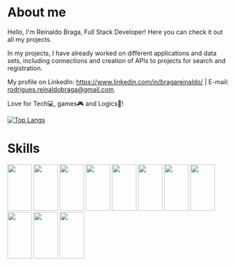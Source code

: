 <h1>About me</h1>

Hello, 
I'm Reinaldo Braga, Full Stack Developer! Here you can check it out all my projects.

In my projects, I have already worked on different applications and data sets, including connections and creation of APIs to projects for search and registration.
   
My profile on LinkedIn: https://www.linkedin.com/in/bragareinaldo/ | E-mail: rodrigues.reinaldobraga@gmail.com
   
Love for Tech💻, games🎮 and Logics🎲!

<div align="center">
  <a href="https://github.com/bragarr">
  
  <div align = "left">
     
  [![Top Langs](https://github-readme-stats.vercel.app/api/top-langs/?username=bragarr&layout=compact)](https://github.com/bragarr/github-readme-stats)

   </div>
</div>

<h1>Skills</h1>
<div>
   <img src="https://cdn.jsdelivr.net/gh/devicons/devicon/icons/ruby/ruby-original-wordmark.svg" width="55" height="105" />
   <img src="https://cdn.jsdelivr.net/gh/devicons/devicon/icons/rails/rails-plain-wordmark.svg" width="55" height="105" />
   <img src="https://cdn.jsdelivr.net/gh/devicons/devicon/icons/javascript/javascript-original.svg" width="55" height="105" />
   <img src="https://cdn.jsdelivr.net/gh/devicons/devicon/icons/nodejs/nodejs-original-wordmark.svg" width="55" height="105" />
   <img src="https://cdn.jsdelivr.net/gh/devicons/devicon/icons/react/react-original-wordmark.svg" width="55" height="105" />
   <img src="https://cdn.jsdelivr.net/gh/devicons/devicon/icons/mysql/mysql-original-wordmark.svg" width="55" height="105" />
   <img src="https://cdn.jsdelivr.net/gh/devicons/devicon/icons/firebase/firebase-plain-wordmark.svg" width="55" height="105" />
   <img src="https://cdn.jsdelivr.net/gh/devicons/devicon/icons/html5/html5-original-wordmark.svg" width="55" height="105" />
   <img src="https://cdn.jsdelivr.net/gh/devicons/devicon/icons/css3/css3-original-wordmark.svg" width="55" height="105" />
   <img src="https://cdn.jsdelivr.net/gh/devicons/devicon/icons/bootstrap/bootstrap-plain-wordmark.svg" width="55" height="105" />
   <img src="https://cdn.jsdelivr.net/gh/devicons/devicon/icons/git/git-original.svg" width="55" height="105" />
</div>

